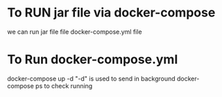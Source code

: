 # To RUN jar file via docker-compose

we can run jar file file docker-compose.yml file

# To Run docker-compose.yml
docker-compose up -d
"-d" is used to send in background 
docker-compose ps 
to check running
